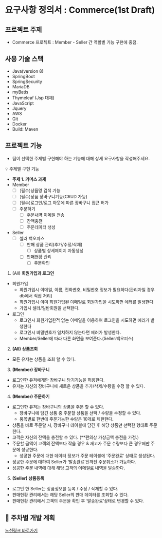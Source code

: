 # 요구사항 정의서 : Commerce(1st Draft)

## **프로젝트 주제**

- Commerce 프로젝트
  : Member - Seller 간 역할별 기능 구현에 중점.

## 사용 기술 스택

- Java(version 8)
- SpringBoot
- SpringSecurity
- MariaDB
- myBatis
- Thymeleaf (Jsp 대체)
- JavaScript
- Jquery
- AWS
- Git
- Docker
- Build: Maven

## 프로젝트 기능

- 팀이 선택한 주제별 구현해야 하는 기능에 대해 상세 요구사항을 작성해주세요.

<aside>
💡 주제별 구현 기능

- **주제 1. 커머스 과제**
- Member
    - [ ]  (필수)상품명 검색 기능
    - [ ]  (필수)상품 장바구니기능(CRUD 가능)
    - [ ]  (필수)로그인/로그 아웃에 따른 장바구니 접근 허가
    - [ ]  주문하기
        - [ ]  주문내역 이메일 전송
        - [ ]  잔액충전
        - [ ]  주문데이터 생성
- Seller
    - [ ]  셀러 백오피스
        - [ ]  판매 상품 관리(추가/수정/삭제)
            - [ ]  상품별 상세페이지 자동생성
        - [ ]  판매현황 관리
            - [ ]  주문확인
</aside>

1. (All) **회원가입과 로그인**
- 회원가입
    - 회원가입시 이메일, 이름, 전화번호, 비밀번호 정보가 필요하다(관리자일 경우 db에서 직접 처리)
    - 회원가입시 이미 회원가입된 이메일로 회원가입을 시도하면 에러를 발생한다
    - 가입시 셀러/일반회원을 선택한다.
- 로그인
    - 로그인시 회원가입한적 없는 이메일을 이용하여 로그인을 시도하면 에러가 발생한다
    - 로그인시 비밀번호가 일치하지 않는다면 에러가 발생한다.
    - Member/Seller에 따라 다른 화면을 보여준다.(Seller:백오피스)
2. **(All) 상품조회**
- 모든 유저는 상품을 조회 할 수 있다.
3. **(Member) 장바구니**
- 로그인한 유저에게만 장바구니 담기기능을 허용한다.
- 유저는 자신의 장바구니에 새로운 상품을 추가/삭제/수량을 수정 할 수 있다.
4. **(Member) 주문하기**
- 로그인한 유저는 장바구니의 상품을 주문 할 수 있다.
    - 장바구니에 담긴 상품 중 주문할 상품을 선택 / 수량을 수정할 수 있다.
    - 품목별로 한번에 주문가능한 수량은 10개로 제한한다.
- 상품을 바로 주문할 시, 장바구니 테이블에 담긴 후 해당 상품만 선택한 형태로 주문한다.
- 고객은 자신의 잔액을 충전할 수 있다. (**편의상 가상금액 충전을 가정.)
- 주문할 금액이 고객의 잔액보다 작을 경우 & 재고가 주문 수량보다 큰 경우에만 주문에 성공한다.
    - 성공한 주문에 대한 데이터 정보가 주문 테이블에 ‘주문완료’ 상태로 생성된다.
- 성공한 주문에 대하여 Seller가 ‘발송완료’전까진 주문취소가 가능하다.
- 성공한 주문 내역에 대해 해당 고객의 이메일로 내역을 발송한다.
5. **(Seller) 상품등록**
- 로그인 한 Seller는 상품정보를 등록 / 수정 / 삭제할 수 있다.
- 판매현황 관리에서는 해당 Seller의 판매 데이터를 조회할 수 있다.
- 판매현황 관리에서 고객의 주문을 확인 후 ‘발송완료’상태로 변경할 수 있다.

## **💪 주차별 개발 계획**

[노션링크 바로가기](https://www.notion.so/6efb8fbacbaf4828ba2a5145add9bcff)